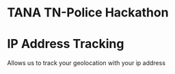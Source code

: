 # TANA TN-Police Hackathon

# IP Address Tracking

Allows us to track your geolocation with your ip address
